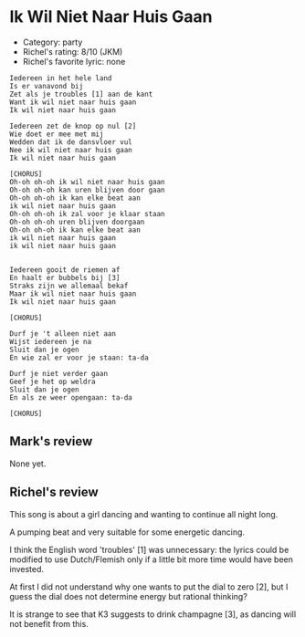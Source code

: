 # Ik Wil Niet Naar Huis Gaan

 * Category: party
 * Richel's rating: 8/10 (JKM)
 * Richel's favorite lyric: none

```
Iedereen in het hele land
Is er vanavond bij
Zet als je troubles [1] aan de kant
Want ik wil niet naar huis gaan
Ik wil niet naar huis gaan

Iedereen zet de knop op nul [2]
Wie doet er mee met mij
Wedden dat ik de dansvloer vul
Nee ik wil niet naar huis gaan
Ik wil niet naar huis gaan

[CHORUS]
Oh-oh oh-oh ik wil niet naar huis gaan
Oh-oh oh-oh kan uren blijven door gaan
Oh-oh oh-oh ik kan elke beat aan
ik wil niet naar huis gaan
Oh-oh oh-oh ik zal voor je klaar staan
Oh-oh oh-oh uren blijven doorgaan
Oh-oh oh-oh ik kan elke beat aan
ik wil niet naar huis gaan
ik wil niet naar huis gaan


Iedereen gooit de riemen af
En haalt er bubbels bij [3]
Straks zijn we allemaal bekaf
Maar ik wil niet naar huis gaan
Ik wil niet naar huis gaan

[CHORUS]

Durf je 't alleen niet aan
Wijst iedereen je na
Sluit dan je ogen
En wie zal er voor je staan: ta-da

Durf je niet verder gaan
Geef je het op weldra
Sluit dan je ogen
En als ze weer opengaan: ta-da

[CHORUS]
```

## Mark's review

None yet.

## Richel's review

This song is about a girl dancing and wanting to continue all night long.

A pumping beat and very suitable for some energetic dancing. 

I think the English word 'troubles' [1] was unnecessary: 
the lyrics could be modified to use Dutch/Flemish only if a little bit more time would have been invested. 

At first I did not understand why one wants to put the dial to zero [2], 
but I guess the dial does not determine energy but rational thinking? 

It is strange to see that K3 suggests to drink champagne [3], as dancing will not benefit from this.
